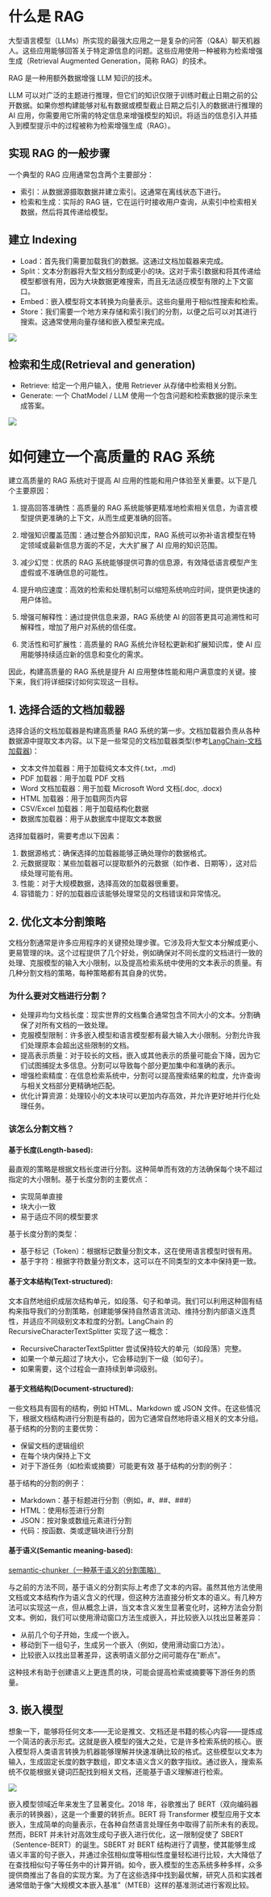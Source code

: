 # 什么是 RAG

大型语言模型（LLMs）所实现的最强大应用之一是复杂的问答（Q&A）聊天机器人。这些应用能够回答关于特定源信息的问题。这些应用使用一种被称为检索增强生成（Retrieval Augmented Generation，简称 RAG）的技术。

RAG 是一种用额外数据增强 LLM 知识的技术。

LLM 可以对广泛的主题进行推理，但它们的知识仅限于训练时截止日期之前的公开数据。如果你想构建能够对私有数据或模型截止日期之后引入的数据进行推理的 AI 应用，你需要用它所需的特定信息来增强模型的知识。将适当的信息引入并插入到模型提示中的过程被称为检索增强生成（RAG）。

## 实现 RAG 的一般步骤

一个典型的 RAG 应用通常包含两个主要部分：

- 索引：从数据源摄取数据并建立索引。这通常在离线状态下进行。
- 检索和生成：实际的 RAG 链，它在运行时接收用户查询，从索引中检索相关数据，然后将其传递给模型。

## 建立 Indexing

- Load：首先我们需要加载我们的数据。这通过文档加载器来完成。
- Split：文本分割器将大型文档分割成更小的块。这对于索引数据和将其传递给模型都很有用，因为大块数据更难搜索，而且无法适应模型有限的上下文窗口。
- Embed：嵌入模型将文本转换为向量表示。这些向量用于相似性搜索和检索。
- Store：我们需要一个地方来存储和索引我们的分割，以便之后可以对其进行搜索。这通常使用向量存储和嵌入模型来完成。

![](http://192.168.99.63:3000/uploads/upload_c5d765601537257c91519e4b931a5640.png)

## 检索和生成(Retrieval and generation)

- Retrieve: 给定一个用户输入，使用 Retriever 从存储中检索相关分割。
- Generate: 一个 ChatModel / LLM 使用一个包含问题和检索数据的提示来生成答案。

![](http://192.168.99.63:3000/uploads/upload_4fd1820c46b9d23efdaa0bc2755a9042.png)

# 如何建立一个高质量的 RAG 系统

建立高质量的 RAG 系统对于提高 AI 应用的性能和用户体验至关重要。以下是几个主要原因：

1. 提高回答准确性：高质量的 RAG 系统能够更精准地检索相关信息，为语言模型提供更准确的上下文，从而生成更准确的回答。

2. 增强知识覆盖范围：通过整合外部知识库，RAG 系统可以弥补语言模型在特定领域或最新信息方面的不足，大大扩展了 AI 应用的知识范围。

3. 减少幻觉：优质的 RAG 系统能够提供可靠的信息源，有效降低语言模型产生虚假或不准确信息的可能性。

4. 提升响应速度：高效的检索和处理机制可以缩短系统响应时间，提供更快速的用户体验。

5. 增强可解释性：通过提供信息来源，RAG 系统使 AI 的回答更具可追溯性和可解释性，增加了用户对系统的信任度。

6. 灵活性和可扩展性：高质量的 RAG 系统允许轻松更新和扩展知识库，使 AI 应用能够持续适应新的信息和变化的需求。

因此，构建高质量的 RAG 系统是提升 AI 应用整体性能和用户满意度的关键。接下来，我们将详细探讨如何实现这一目标。

## 1. 选择合适的文档加载器

选择合适的文档加载器是构建高质量 RAG 系统的第一步。文档加载器负责从各种数据源中提取文本内容。以下是一些常见的文档加载器类型(参考[LangChain-文档加载器](https://python.langchain.com/docs/integrations/document_loaders/))：

- 文本文件加载器：用于加载纯文本文件(.txt，.md)
- PDF 加载器：用于加载 PDF 文档
- Word 文档加载器：用于加载 Microsoft Word 文档(.doc, .docx)
- HTML 加载器：用于加载网页内容
- CSV/Excel 加载器：用于加载结构化数据
- 数据库加载器：用于从数据库中提取文本数据

选择加载器时，需要考虑以下因素：

1. 数据源格式：确保选择的加载器能够正确处理你的数据格式。
2. 元数据提取：某些加载器可以提取额外的元数据（如作者、日期等），这对后续处理可能有用。
3. 性能：对于大规模数据，选择高效的加载器很重要。
4. 容错能力：好的加载器应该能够处理常见的文档错误和异常情况。

## 2. 优化文本分割策略

文档分割通常是许多应用程序的关键预处理步骤。它涉及将大型文本分解成更小、更易管理的块。这个过程提供了几个好处，例如确保对不同长度的文档进行一致的处理、克服模型的输入大小限制，以及提高检索系统中使用的文本表示的质量。有几种分割文档的策略，每种策略都有其自身的优势。

### 为什么要对文档进行分割？

- 处理非均匀文档长度：现实世界的文档集合通常包含不同大小的文本。分割确保了对所有文档的一致处理。
- 克服模型限制：许多嵌入模型和语言模型都有最大输入大小限制。分割允许我们处理原本会超出这些限制的文档。
- 提高表示质量：对于较长的文档，嵌入或其他表示的质量可能会下降，因为它们试图捕捉太多信息。分割可以导致每个部分更加集中和准确的表示。
- 增强检索精度：在信息检索系统中，分割可以提高搜索结果的粒度，允许查询与相关文档部分更精确地匹配。
- 优化计算资源：处理较小的文本块可以更加内存高效，并允许更好地并行化处理任务。

### 该怎么分割文档？

#### 基于长度(Length-based):

最直观的策略是根据文档长度进行分割。这种简单而有效的方法确保每个块不超过指定的大小限制。基于长度分割的主要优点：

- 实现简单直接
- 块大小一致
- 易于适应不同的模型要求

基于长度分割的类型：

- 基于标记（Token）：根据标记数量分割文本，这在使用语言模型时很有用。
- 基于字符：根据字符数量分割文本，这可以在不同类型的文本中保持更一致。

#### 基于文本结构(Text-structured):

文本自然地组织成层次结构单元，如段落、句子和单词。我们可以利用这种固有结构来指导我们的分割策略，创建能够保持自然语言流动、维持分割内部语义连贯性，并适应不同级别文本粒度的分割。LangChain 的 RecursiveCharacterTextSplitter 实现了这一概念：

- RecursiveCharacterTextSplitter 尝试保持较大的单元（如段落）完整。
- 如果一个单元超过了块大小，它会移动到下一级（如句子）。
- 如果需要，这个过程会一直持续到单词级别。

#### 基于文档结构(Document-structured):

一些文档具有固有的结构，例如 HTML、Markdown 或 JSON 文件。在这些情况下，根据文档结构进行分割是有益的，因为它通常自然地将语义相关的文本分组。基于结构的分割的主要优势：

- 保留文档的逻辑组织
- 在每个块内保持上下文
- 对于下游任务（如检索或摘要）可能更有效
  基于结构的分割的例子：

基于结构的分割的例子：

- Markdown：基于标题进行分割（例如，#、##、###）
- HTML：使用标签进行分割
- JSON：按对象或数组元素进行分割
- 代码：按函数、类或逻辑块进行分割

#### 基于语义(Semantic meaning-based):

[semantic-chunker（一种基于语义的分割策略）](https://python.langchain.com/docs/how_to/semantic-chunker/)

与之前的方法不同，基于语义的分割实际上考虑了文本的内容。虽然其他方法使用文档或文本结构作为语义含义的代理，但这种方法直接分析文本的语义。有几种方法可以实现这一点，但从概念上讲，当文本含义发生显著变化时，这种方法会分割文本。例如，我们可以使用滑动窗口方法生成嵌入，并比较嵌入以找出显著差异：

- 从前几个句子开始，生成一个嵌入。
- 移动到下一组句子，生成另一个嵌入（例如，使用滑动窗口方法）。
- 比较嵌入以找出显著差异，这表明语义部分之间可能存在"断点"。

这种技术有助于创建语义上更连贯的块，可能会提高检索或摘要等下游任务的质量。

## 3. 嵌入模型

想象一下，能够将任何文本——无论是推文、文档还是书籍的核心内容——提炼成一个简洁的表示形式。这就是嵌入模型的强大之处，它是许多检索系统的核心。嵌入模型将人类语言转换为机器能够理解并快速准确比较的格式。这些模型以文本为输入，生成固定长度的数字数组，即文本语义含义的数字指纹。通过嵌入，搜索系统不仅能根据关键词匹配找到相关文档，还能基于语义理解进行检索。

![](http://192.168.99.63:3000/uploads/upload_eb180635d4e0ecfdcf2dc691a84e8936.png)

嵌入模型领域近年来发生了显著变化。2018 年，谷歌推出了 BERT（双向编码器表示的转换器），这是一个重要的转折点。BERT 将 Transformer 模型应用于文本嵌入，生成简单的向量表示，在各种自然语言处理任务中取得了前所未有的表现。然而，BERT 并未针对高效生成句子嵌入进行优化，这一限制促使了 SBERT（Sentence-BERT）的诞生。SBERT 对 BERT 结构进行了调整，使其能够生成语义丰富的句子嵌入，并通过余弦相似度等相似性度量轻松进行比较，大大降低了在查找相似句子等任务中的计算开销。如今，嵌入模型的生态系统多种多样，众多提供商推出了各自的实现方案。为了在这些选择中找到最优解，研究人员和实践者通常借助于像“大规模文本嵌入基准”（MTEB）这样的基准测试进行客观比较。
